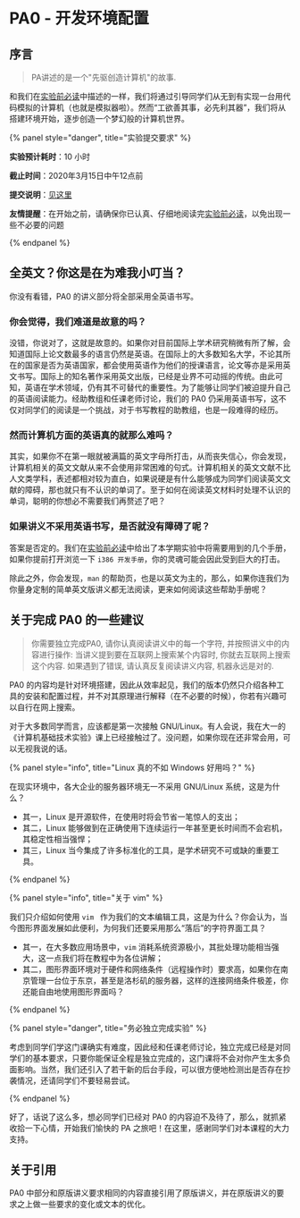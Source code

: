 # PA0 - 开发环境配置

## 序言

> PA讲述的是一个"先驱创造计算机"的故事.

和我们在[实验前必读](../read-before-starting.md )中描述的一样，我们将通过引导同学们从无到有实现一台用代码模拟的计算机（也就是模拟器啦）。然而“工欲善其事，必先利其器”，我们将从搭建环境开始，逐步创造一个梦幻般的计算机世界。

{% panel style="danger", title="实验提交要求" %}

**实验预计耗时**：10 小时

**截止时间**：2020年3月15日中午12点前

**提交说明**：[见这里](../others/submit-requirement.md )

**友情提醒**：在开始之前，请确保你已认真、仔细地阅读完[实验前必读](../read-before-starting.md )，以免出现一些不必要的问题

{% endpanel %}

## 全英文？你这是在为难我小叮当？

你没有看错，PA0 的讲义部分将全部采用全英语书写。

### 你会觉得，我们难道是故意的吗？

没错，你说对了，这就是故意的。如果你对目前国际上学术研究稍微有所了解，会知道国际上论文数最多的语言仍然是英语。在国际上的大多数知名大学，不论其所在的国家是否为英语国家，都会使用英语作为他们的授课语言，论文等亦是采用英文书写。国际上的知名著作采用英文出版，已经是业界不可动摇的传统。由此可知，英语在学术领域，仍有其不可替代的重要性。为了能够让同学们被迫提升自己的英语阅读能力。经助教组和任课老师讨论，我们的 PA0 仍采用英语书写，这不仅对同学们的阅读是一个挑战，对于书写教程的助教组，也是一段难得的经历。

### 然而计算机方面的英语真的就那么难吗？

其实，如果你不在第一眼就被满篇的英文字母所打击，从而丧失信心，你会发现，计算机相关的英文文献从来不会使用非常困难的句式。计算机相关的英文文献不比人文类学科，表述都相对较为直白，如果说硬是有什么能够成为同学们阅读英文文献的障碍，那也就只有不认识的单词了。至于如何在阅读英文材料时处理不认识的单词，聪明的你想必不需要我们再赘述了吧？

### 如果讲义不采用英语书写，是否就没有障碍了呢？

答案是否定的。我们在[实验前必读](../read-before-starting.md )中给出了本学期实验中将需要用到的几个手册，如果你提前打开浏览一下 `i386 开发手册`，你的灵魂可能会因此受到巨大的打击。

除此之外，你会发现，`man` 的帮助页，也是以英文为主的，那么，如果你连我们为你量身定制的简单英文版讲义都无法阅读，更来如何阅读这些帮助手册呢？

## 关于完成 PA0 的一些建议

> 你需要独立完成PA0, 请你认真阅读讲义中的每一个字符, 并按照讲义中的内容进行操作: 当讲义提到要在互联网上搜索某个内容时, 你就去互联网上搜索这个内容. 如果遇到了错误, 请认真反复阅读讲义内容, 机器永远是对的. 

PA0 的内容均是针对环境搭建，因此从效率起见，我们的版本仍然只介绍各种工具的安装和配置过程，并不对其原理进行解释（在不必要的时候），你若有兴趣可以自行在网上搜索。

对于大多数同学而言，应该都是第一次接触 GNU/Linux。有人会说，我在大一的《计算机基础技术实验》课上已经接触过了。没问题，如果你现在还非常会用，可以无视我说的话。

{% panel style="info", title="Linux 真的不如 Windows 好用吗？" %}

在现实环境中，各大企业的服务器环境无一不采用 GNU/Linux 系统，这是为什么？

- 其一，Linux 是开源软件，在使用时将会节省一笔惊人的支出；
- 其二，Linux 能够做到在正确使用下连续运行一年甚至更长时间而不会宕机，其稳定性相当强悍；
- 其三，Linux 当今集成了许多标准化的工具，是学术研究不可或缺的重要工具。

{% endpanel %}

{% panel style="info", title="关于 vim" %}

我们只介绍如何使用 `vim ` 作为我们的文本编辑工具，这是为什么？你会认为，当今图形界面发展如此便利，为何我们还要采用那么“落后”的字符界面工具？

- 其一，在大多数应用场景中，`vim` 消耗系统资源极小，其批处理功能相当强大，这一点我们将在教程中为各位讲解；
- 其二，图形界面环境对于硬件和网络条件（远程操作时）要求高，如果你在南京管理一台位于东京，甚至是洛杉矶的服务器，这样的连接网络条件极差，你还能自由地使用图形界面吗？

{% endpanel %}

{% panel style="danger", title="务必独立完成实验" %}

考虑到同学们学这门课确实有难度，因此经和任课老师讨论，独立完成已经是对同学们的基本要求，只要你能保证全程是独立完成的，这门课将不会对你产生太多负面影响。当然，我们还引入了若干新的后台手段，可以很方便地检测出是否存在抄袭情况，还请同学们不要轻易尝试。

{% endpanel %}

好了，话说了这么多，想必同学们已经对 PA0 的内容迫不及待了，那么，就抓紧收拾一下心情，开始我们愉快的 PA 之旅吧！在这里，感谢同学们对本课程的大力支持。

## 关于引用

PA0 中部分和原版讲义要求相同的内容直接引用了原版讲义，并在原版讲义的要求之上做一些要求的变化或文本的优化。